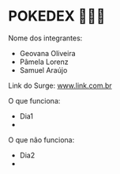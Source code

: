 # POKEDEX 🐱‍🚀🐣

Nome dos integrantes: 
- Geovana Oliveira
- Pâmela Lorenz
- Samuel Araújo

Link do Surge: www.link.com.br

O que funciona:
- Dia1
- 

O que não funciona: 
- Dia2
- 